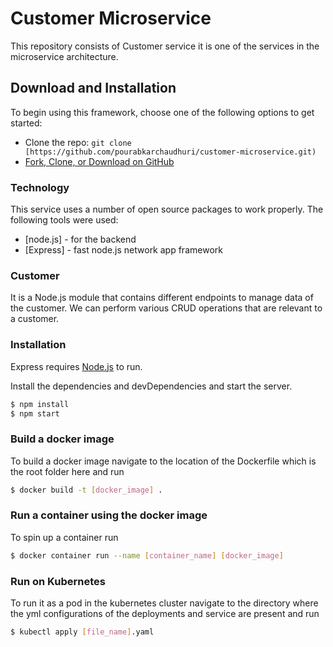 # Customer Microservice

This repository consists of Customer service it is one of the services in the microservice architecture.

## Download and Installation

To begin using this framework, choose one of the following options to get started:
* Clone the repo: `git clone [https://github.com/pourabkarchaudhuri/customer-microservice.git)`
* [Fork, Clone, or Download on GitHub](https://github.com/pourabkarchaudhuri/customer-microservice.git)

### Technology

This service uses a number of open source packages to work properly. The following tools were used:

* [node.js] - for the backend
* [Express] - fast node.js network app framework


### Customer

It is a Node.js module that contains different endpoints to manage data of the customer. We can perform various CRUD operations that are relevant to a customer.

### Installation

Express requires [Node.js](https://nodejs.org/) to run.

Install the dependencies and devDependencies and start the server.

```sh
$ npm install
$ npm start
```

### Build a docker image

To build a docker image navigate to the location of the Dockerfile which is the root folder here and run

```sh
$ docker build -t [docker_image] .
```

### Run a container using the docker image

To spin up a container run

```sh
$ docker container run --name [container_name] [docker_image]
```

### Run on Kubernetes

To run it as a pod in the kubernetes cluster navigate to the directory where the yml configurations of the deployments and service are present and run

```sh
$ kubectl apply [file_name].yaml
```


